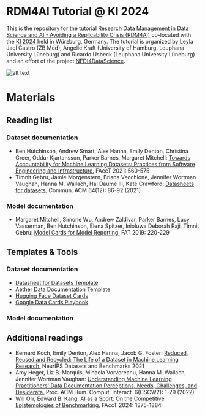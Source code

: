 # RDM4AI Tutorial @ KI 2024
This is the repository for the tutorial [Research Data Management in Data Science and AI - Avoiding a Replicability Crisis (RDM4AI)](https://sites.google.com/view/rdm4ai-2024/) co-located with the [KI 2024](https://www.informatik.uni-wuerzburg.de/ki24/) held in Würzburg, Germany. The tutorial is organized by Leyla Jael Castro (ZB Med), Angelie Kraft (University of Hamburg, Leuphana University Lüneburg) and Ricardo Usbeck (Leuphana University Lüneburg) and an effort of the project [NFDI4DataScience](https://www.nfdi4datascience.de/). 

![alt text](https://github.com/krangelie/rdm4ai-tutorial-ki2024/blob/main/Logo_NFDI4DataScience_smaller.jpg?raw=true)


# Materials

## Reading list 
### Dataset documentation
* Ben Hutchinson, Andrew Smart, Alex Hanna, Emily Denton, Christina Greer, Oddur Kjartansson, Parker Barnes, Margaret Mitchell: [Towards Accountability for Machine Learning Datasets: Practices from Software Engineering and Infrastructure.](https://dl.acm.org/doi/10.1145/3442188.3445918) FAccT 2021: 560-575
* Timnit Gebru, Jamie Morgenstern, Briana Vecchione, Jennifer Wortman Vaughan, Hanna M. Wallach, Hal Daumé III, Kate Crawford: [Datasheets for datasets.](https://dl.acm.org/doi/10.1145/3458723) Commun. ACM 64(12): 86-92 (2021)

### Model documentation
* Margaret Mitchell, Simone Wu, Andrew Zaldivar, Parker Barnes, Lucy Vasserman, Ben Hutchinson, Elena Spitzer, Inioluwa Deborah Raji, Timnit Gebru: [Model Cards for Model Reporting.](https://dl.acm.org/doi/10.1145/3287560.3287596) FAT 2019: 220-229

## Templates & Tools
### Dataset documentation
* [Datasheet for Datasets Template](https://query.prod.cms.rt.microsoft.com/cms/api/am/binary/RE4t8QB)
* [Aether Data Documentation Template](https://www.microsoft.com/en-us/research/uploads/prod/2022/07/aether-datadoc-082522.pdf)
* [Hugging Face Dataset Cards](https://huggingface.co/docs/hub/datasets-cards)
* [Google Data Cards Playbook](https://sites.research.google/datacardsplaybook/)

### Model documentation

## Additional readings
* Bernard Koch, Emily Denton, Alex Hanna, Jacob G. Foster: [Reduced, Reused and Recycled: The Life of a Dataset in Machine Learning Research.](https://datasets-benchmarks-proceedings.neurips.cc/paper_files/paper/2021/file/3b8a614226a953a8cd9526fca6fe9ba5-Paper-round2.pdf) NeurIPS Datasets and Benchmarks 2021
* Amy Heger, Liz B. Marquis, Mihaela Vorvoreanu, Hanna M. Wallach, Jennifer Wortman Vaughan: [Understanding Machine Learning Practitioners' Data Documentation Perceptions, Needs, Challenges, and Desiderata.](https://dl.acm.org/doi/10.1145/3555760) Proc. ACM Hum. Comput. Interact. 6(CSCW2): 1-29 (2022)
* Will Orr, Edward B. Kang: [AI as a Sport: On the Competitive Epistemologies of Benchmarking.](https://dl.acm.org/doi/10.1145/3630106.3659012) FAccT 2024: 1875-1884
